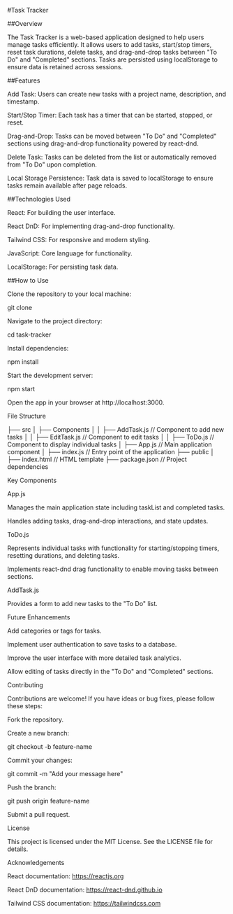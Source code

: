 #Task Tracker

##Overview

The Task Tracker is a web-based application designed to help users manage tasks efficiently. It allows users to add tasks, start/stop timers, reset task durations, delete tasks, and drag-and-drop tasks between "To Do" and "Completed" sections. Tasks are persisted using localStorage to ensure data is retained across sessions.

##Features

Add Task: Users can create new tasks with a project name, description, and timestamp.

Start/Stop Timer: Each task has a timer that can be started, stopped, or reset.

Drag-and-Drop: Tasks can be moved between "To Do" and "Completed" sections using drag-and-drop functionality powered by react-dnd.

Delete Task: Tasks can be deleted from the list or automatically removed from "To Do" upon completion.

Local Storage Persistence: Task data is saved to localStorage to ensure tasks remain available after page reloads.

##Technologies Used

React: For building the user interface.

React DnD: For implementing drag-and-drop functionality.

Tailwind CSS: For responsive and modern styling.

JavaScript: Core language for functionality.

LocalStorage: For persisting task data.

##How to Use

Clone the repository to your local machine:

git clone <repository-url>

Navigate to the project directory:

cd task-tracker

Install dependencies:

npm install

Start the development server:

npm start

Open the app in your browser at http://localhost:3000.

File Structure

├── src
│   ├── Components
│   │   ├── AddTask.js       // Component to add new tasks
│   │   ├── EditTask.js      // Component to edit tasks
│   │   ├── ToDo.js          // Component to display individual tasks
│   ├── App.js               // Main application component
│   ├── index.js             // Entry point of the application
├── public
│   ├── index.html           // HTML template
├── package.json             // Project dependencies

Key Components

App.js

Manages the main application state including taskList and completed tasks.

Handles adding tasks, drag-and-drop interactions, and state updates.

ToDo.js

Represents individual tasks with functionality for starting/stopping timers, resetting durations, and deleting tasks.

Implements react-dnd drag functionality to enable moving tasks between sections.

AddTask.js

Provides a form to add new tasks to the "To Do" list.

Future Enhancements

Add categories or tags for tasks.

Implement user authentication to save tasks to a database.

Improve the user interface with more detailed task analytics.

Allow editing of tasks directly in the "To Do" and "Completed" sections.

Contributing

Contributions are welcome! If you have ideas or bug fixes, please follow these steps:

Fork the repository.

Create a new branch:

git checkout -b feature-name

Commit your changes:

git commit -m "Add your message here"

Push the branch:

git push origin feature-name

Submit a pull request.

License

This project is licensed under the MIT License. See the LICENSE file for details.

Acknowledgements

React documentation: https://reactjs.org

React DnD documentation: https://react-dnd.github.io

Tailwind CSS documentation: https://tailwindcss.com


